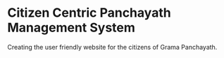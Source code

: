 # Citizen Centric Panchayath Management System
Creating the user friendly website for the citizens of Grama Panchayath.
